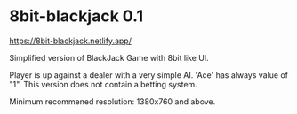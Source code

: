 # 8bit-blackjack 0.1

https://8bit-blackjack.netlify.app/

Simplified version of BlackJack Game with 8bit like UI.

Player is up against a dealer with a very simple AI. 'Ace' has always value of "1". This version does not contain a betting system.

Minimum recommened resolution: 1380x760 and above.
